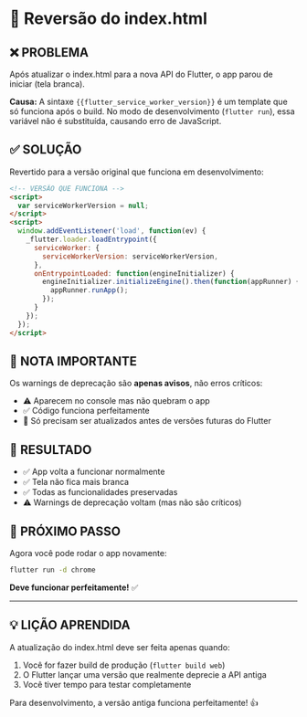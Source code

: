 # 🔄 Reversão do index.html

## ❌ PROBLEMA

Após atualizar o index.html para a nova API do Flutter, o app parou de iniciar (tela branca).

**Causa:**
A sintaxe `{{flutter_service_worker_version}}` é um template que só funciona após o build. No modo de desenvolvimento (`flutter run`), essa variável não é substituída, causando erro de JavaScript.

## ✅ SOLUÇÃO

Revertido para a versão original que funciona em desenvolvimento:

```html
<!-- VERSÃO QUE FUNCIONA -->
<script>
  var serviceWorkerVersion = null;
</script>
<script>
  window.addEventListener('load', function(ev) {
    _flutter.loader.loadEntrypoint({
      serviceWorker: {
        serviceWorkerVersion: serviceWorkerVersion,
      },
      onEntrypointLoaded: function(engineInitializer) {
        engineInitializer.initializeEngine().then(function(appRunner) {
          appRunner.runApp();
        });
      }
    });
  });
</script>
```

## 📝 NOTA IMPORTANTE

Os warnings de deprecação são **apenas avisos**, não erros críticos:
- ⚠️ Aparecem no console mas não quebram o app
- ✅ Código funciona perfeitamente
- 🔮 Só precisam ser atualizados antes de versões futuras do Flutter

## 🎯 RESULTADO

- ✅ App volta a funcionar normalmente
- ✅ Tela não fica mais branca
- ✅ Todas as funcionalidades preservadas
- ⚠️ Warnings de deprecação voltam (mas não são críticos)

## 🚀 PRÓXIMO PASSO

Agora você pode rodar o app novamente:

```bash
flutter run -d chrome
```

**Deve funcionar perfeitamente!** ✅

---

## 💡 LIÇÃO APRENDIDA

A atualização do index.html deve ser feita apenas quando:
1. Você for fazer build de produção (`flutter build web`)
2. O Flutter lançar uma versão que realmente deprecie a API antiga
3. Você tiver tempo para testar completamente

Para desenvolvimento, a versão antiga funciona perfeitamente! 👍
